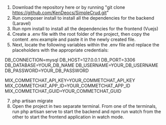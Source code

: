 1. Download the repository here or by running "git clone https://github.com/KenDeocs/SimpleCrud.git"
2. Run composer install to install all the dependencies for the backend (Laravel)
3. Run npm install to install all the dependencies for the frontend (Vuejs)
4. Create a .env file with the root folder of the project, then copy the content .env.example and paste it in the newly created file.
5. Next, locate the following variables within the .env file and replace the placeholders with the appropriate credentials:

DB_CONNECTION=mysql
DB_HOST=127.0.0.1
DB_PORT=3306
DB_DATABASE=YOUR_DB_NAME
DB_USERNAME=YOUR_DB_USERNAME
DB_PASSWORD=YOUR_DB_PASSWORD

MIX_COMMETCHAT_API_KEY=YOUR_COMMETCHAT_API_KEY
MIX_COMMETCHAT_APP_ID=YOUR_COMMETCHAT_APP_ID
MIX_COMMETCHAT_GUID=YOUR_COMMETCHAT_GUID

7. php artisan migrate
8. Open the project in two separate terminal. From one of the terminals, run php artisan serve to start the backend and npm run watch from the other to start the frontend application in watch mode.
